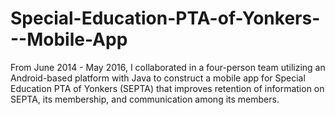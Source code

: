 # Special-Education-PTA-of-Yonkers---Mobile-App
From June 2014 - May 2016, I collaborated in a four-person team utilizing an Android-based platform with Java to construct a mobile app for Special Education PTA of Yonkers (SEPTA) that improves retention of information on SEPTA, its membership, and communication among its members.
